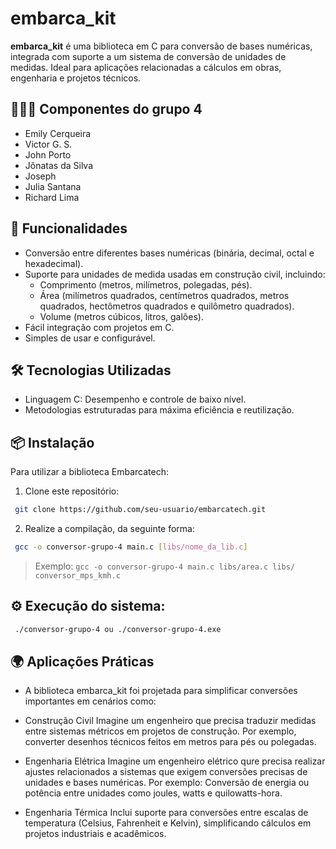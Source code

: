 # embarca_kit

**embarca_kit** é uma biblioteca em C para conversão de bases numéricas, integrada com suporte a um sistema de conversão de unidades de medidas. Ideal para aplicações relacionadas a cálculos em obras, engenharia e projetos técnicos.  

## 👨🏻‍💻 Componentes do grupo 4

- Emily Cerqueira
- Victor G. S.
- John Porto
- Jônatas da Silva
- Joseph
- Julia Santana
- Richard Lima

## 🚀 Funcionalidades  

- Conversão entre diferentes bases numéricas (binária, decimal, octal e hexadecimal).
- Suporte para unidades de medida usadas em construção civil, incluindo:
  - Comprimento (metros, milímetros, polegadas, pés).
  - Área (milímetros quadrados, centímetros quadrados, metros quadrados, hectômetros quadrados e quilômetro quadrados).
  - Volume (metros cúbicos, litros, galões).
- Fácil integração com projetos em C.
- Simples de usar e configurável.

## 🛠️ Tecnologias Utilizadas  

- Linguagem C: Desempenho e controle de baixo nível.
- Metodologias estruturadas para máxima eficiência e reutilização.

## 📦 Instalação  

Para utilizar a biblioteca Embarcatech:  

1. Clone este repositório:
  ```bash
   git clone https://github.com/seu-usuario/embarcatech.git
  ```
2. Realize a compilação, da seguinte forma:
  ```bash
   gcc -o conversor-grupo-4 main.c [libs/nome_da_lib.c]
  ```
> Exemplo: `gcc -o conversor-grupo-4 main.c libs/area.c libs/   conversor_mps_kmh.c`

## ⚙️ Execução do sistema:
  ```bash
   ./conversor-grupo-4 ou ./conversor-grupo-4.exe
  ```

## 🌍 Aplicações Práticas
- A biblioteca embarca_kit foi projetada para simplificar conversões importantes em cenários como:

- Construção Civil
Imagine um engenheiro que precisa traduzir medidas entre sistemas métricos em projetos de construção. Por exemplo, converter desenhos técnicos feitos em metros para pés ou polegadas.
- Engenharia Elétrica
Imagine um engenheiro elétrico qure precisa realizar ajustes relacionados a sistemas que exigem conversões precisas de unidades e bases numéricas. Por exemplo: Conversão de energia ou potência entre unidades como joules, watts e quilowatts-hora.
- Engenharia Térmica
Inclui suporte para conversões entre escalas de temperatura (Celsius, Fahrenheit e Kelvin), simplificando cálculos em projetos industriais e acadêmicos.


